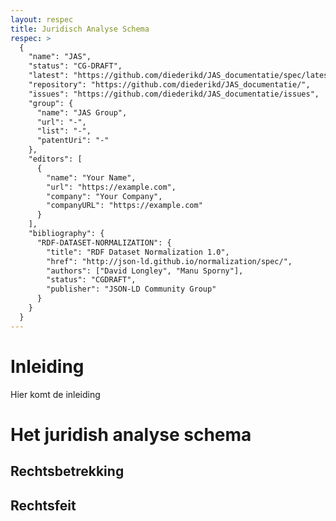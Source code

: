 ```yaml
---
layout: respec
title: Juridisch Analyse Schema
respec: >
  {
    "name": "JAS",
    "status": "CG-DRAFT",
    "latest": "https://github.com/diederikd/JAS_documentatie/spec/latest",
    "repository": "https://github.com/diederikd/JAS_documentatie/",
    "issues": "https://github.com/diederikd/JAS_documentatie/issues",
    "group": {
      "name": "JAS Group",
      "url": "-",
      "list": "-",
      "patentUri": "-"
    },
    "editors": [
      {
        "name": "Your Name",
        "url": "https://example.com",
        "company": "Your Company",
        "companyURL": "https://example.com"
      }
    ],
    "bibliography": {
      "RDF-DATASET-NORMALIZATION": {
        "title": "RDF Dataset Normalization 1.0",
        "href": "http://json-ld.github.io/normalization/spec/",
        "authors": ["David Longley", "Manu Sporny"],
        "status": "CGDRAFT",
        "publisher": "JSON-LD Community Group"
      }
    }
  }
---
```


# Inleiding
Hier komt de inleiding

# Het juridish analyse schema

## Rechtsbetrekking

## Rechtsfeit


<section id='conformance'>
  <!-- This section is filled automatically by ReSpec. -->
</section>
